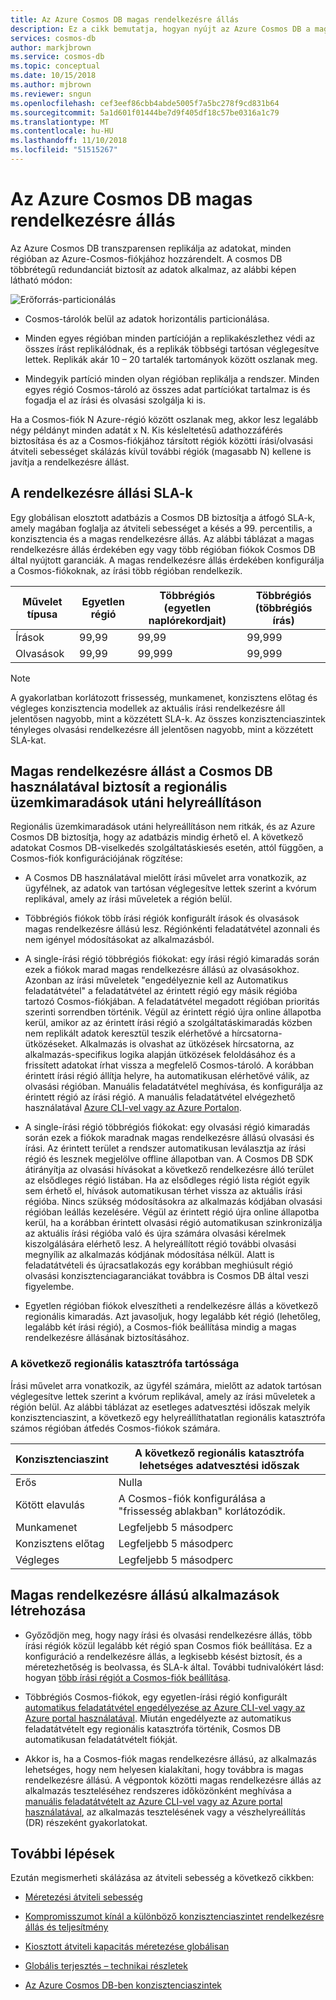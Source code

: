 ```yaml
---
title: Az Azure Cosmos DB magas rendelkezésre állás
description: Ez a cikk bemutatja, hogyan nyújt az Azure Cosmos DB a magas rendelkezésre állás
services: cosmos-db
author: markjbrown
ms.service: cosmos-db
ms.topic: conceptual
ms.date: 10/15/2018
ms.author: mjbrown
ms.reviewer: sngun
ms.openlocfilehash: cef3eef86cbb4abde5005f7a5bc278f9cd831b64
ms.sourcegitcommit: 5a1d601f01444be7d9f405df18c57be0316a1c79
ms.translationtype: MT
ms.contentlocale: hu-HU
ms.lasthandoff: 11/10/2018
ms.locfileid: "51515267"
---
```

# <a name="high-availability-with-azure-cosmos-db"></a>Az Azure Cosmos DB magas rendelkezésre állás

Az Azure Cosmos DB transzparensen replikálja az adatokat, minden régióban az Azure-Cosmos-fiókjához hozzárendelt. A cosmos DB többrétegű redundanciát biztosít az adatok alkalmaz, az alábbi képen látható módon:

![Erőforrás-particionálás](./media/high-availability/figure1.png)

- Cosmos-tárolók belül az adatok horizontális particionálása.

- Minden egyes régióban minden partícióján a replikakészlethez védi az összes írást replikálódnak, és a replikák többségi tartósan véglegesítve lettek. Replikák akár 10 – 20 tartalék tartományok között oszlanak meg.

- Mindegyik partíció minden olyan régióban replikálja a rendszer. Minden egyes régió Cosmos-tároló az összes adat partíciókat tartalmaz is és fogadja el az írási és olvasási szolgálja ki is.  

Ha a Cosmos-fiók N Azure-régió között oszlanak meg, akkor lesz legalább négy példányt minden adatát x N. Kis késleltetésű adathozzáférés biztosítása és az a Cosmos-fiókjához társított régiók közötti írási/olvasási átviteli sebességet skálázás kívül további régiók (magasabb N) kellene is javítja a rendelkezésre állást.  

## <a name="slas-for-availability"></a>A rendelkezésre állási SLA-k

Egy globálisan elosztott adatbázis a Cosmos DB biztosítja a átfogó SLA-k, amely magában foglalja az átviteli sebességet a késés a 99. percentilis, a konzisztencia és a magas rendelkezésre állás. Az alábbi táblázat a magas rendelkezésre állás érdekében egy vagy több régióban fiókok Cosmos DB által nyújtott garanciák. A magas rendelkezésre állás érdekében konfigurálja a Cosmos-fiókoknak, az írási több régióban rendelkezik.

|Művelet típusa  | Egyetlen régió |Többrégiós (egyetlen naplórekordjait)|Többrégiós (többrégiós írás) |
|---------|---------|---------|-------|
|Írások    | 99,99    |99,99   |99,999|
|Olvasások     | 99,99    |99,999  |99,999|

> [!NOTE]
> A gyakorlatban korlátozott frissesség, munkamenet, konzisztens előtag és végleges konzisztencia modellek az aktuális írási rendelkezésre áll jelentősen nagyobb, mint a közzétett SLA-k. Az összes konzisztenciaszintek tényleges olvasási rendelkezésre áll jelentősen nagyobb, mint a közzétett SLA-kat.

## <a name="high-availability-with-cosmos-db-in-the-face-of-regional-outages"></a>Magas rendelkezésre állást a Cosmos DB használatával biztosít a regionális üzemkimaradások utáni helyreállításon

Regionális üzemkimaradások utáni helyreállításon nem ritkák, és az Azure Cosmos DB biztosítja, hogy az adatbázis mindig érhető el. A következő adatokat Cosmos DB-viselkedés szolgáltatáskiesés esetén, attól függően, a Cosmos-fiók konfigurációjának rögzítése:

- A Cosmos DB használatával mielőtt írási művelet arra vonatkozik, az ügyfélnek, az adatok van tartósan véglegesítve lettek szerint a kvórum replikával, amely az írási műveletek a régión belül.

- Többrégiós fiókok több írási régiók konfigurált írások és olvasások magas rendelkezésre állású lesz. Régiónkénti feladatátvétel azonnali és nem igényel módosításokat az alkalmazásból.

- A single-írási régió többrégiós fiókokat: egy írási régió kimaradás során ezek a fiókok marad magas rendelkezésre állású az olvasásokhoz. Azonban az írási műveletek "engedélyeznie kell az Automatikus feladatátvétel" a feladatátvétel az érintett régió egy másik régióba tartozó Cosmos-fiókjában. A feladatátvétel megadott régióban prioritás szerinti sorrendben történik. Végül az érintett régió újra online állapotba kerül, amikor az az érintett írási régió a szolgáltatáskimaradás közben nem replikált adatok keresztül teszik elérhetővé a hírcsatorna-ütközéseket. Alkalmazás is olvashat az ütközések hírcsatorna, az alkalmazás-specifikus logika alapján ütközések feloldásához és a frissített adatokat írhat vissza a megfelelő Cosmos-tároló. A korábban érintett írási régió állítja helyre, ha automatikusan elérhetővé válik, az olvasási régióban. Manuális feladatátvétel meghívása, és konfigurálja az érintett régió az írási régió. A manuális feladatátvétel elvégezhető használatával [Azure CLI-vel vagy az Azure Portalon](how-to-manage-database-account.md#enable-manual-failover-for-your-cosmos-account).  

- A single-írási régió többrégiós fiókokat: egy olvasási régió kimaradás során ezek a fiókok maradnak magas rendelkezésre állású olvasási és írási. Az érintett terület a rendszer automatikusan leválasztja az írási régió és lesznek megjelölve offline állapotban van. A Cosmos DB SDK átirányítja az olvasási hívásokat a következő rendelkezésre álló terület az elsődleges régió listában. Ha az elsődleges régió lista régiót egyik sem érhető el, hívások automatikusan térhet vissza az aktuális írási régióba. Nincs szükség módosításokra az alkalmazás kódjában olvasási régióban leállás kezelésére. Végül az érintett régió újra online állapotba kerül, ha a korábban érintett olvasási régió automatikusan szinkronizálja az aktuális írási régióba való és újra számára olvasási kérelmek kiszolgálására elérhető lesz. A helyreállított régió további olvasási megnyílik az alkalmazás kódjának módosítása nélkül. Alatt is feladatátvételi és újracsatlakozás egy korábban meghiúsult régió olvasási konzisztenciagaranciákat továbbra is Cosmos DB által veszi figyelembe.

- Egyetlen régióban fiókok elveszítheti a rendelkezésre állás a következő regionális kimaradás. Azt javasoljuk, hogy legalább két régió (lehetőleg, legalább két írási régió), a Cosmos-fiók beállítása mindig a magas rendelkezésre állásának biztosításához.

### <a name="durability-following-a-regional-disaster"></a>A következő regionális katasztrófa tartóssága

Írási művelet arra vonatkozik, az ügyfél számára, mielőtt az adatok tartósan véglegesítve lettek szerint a kvórum replikával, amely az írási műveletek a régión belül. Az alábbi táblázat az esetleges adatvesztési időszak melyik konzisztenciaszint, a következő egy helyreállíthatatlan regionális katasztrófa számos régióban átfedés Cosmos-fiókok számára.

| **Konzisztenciaszint** | **A következő regionális katasztrófa lehetséges adatvesztési időszak** |
| - | - |
| Erős | Nulla |
| Kötött elavulás | A Cosmos-fiók konfigurálása a "frissesség ablakban" korlátozódik. |
| Munkamenet | Legfeljebb 5 másodperc |
| Konzisztens előtag | Legfeljebb 5 másodperc |
| Végleges | Legfeljebb 5 másodperc |

## <a name="building-highly-available-applications"></a>Magas rendelkezésre állású alkalmazások létrehozása

- Győződjön meg, hogy nagy írási és olvasási rendelkezésre állás, több írási régiók közül legalább két régió span Cosmos fiók beállítása. Ez a konfiguráció a rendelkezésre állás, a legkisebb késést biztosít, és a méretezhetőség is beolvassa, és SLA-k által. További tudnivalókért lásd: hogyan [több írási régiót a Cosmos-fiók beállítása](tutorial-global-distribution-sql-api.md).

- Többrégiós Cosmos-fiókok, egy egyetlen-írási régió konfigurált [automatikus feladatátvétel engedélyezése az Azure CLI-vel vagy az Azure portal használatával](how-to-manage-database-account.md#enable-automatic-failover-for-your-cosmos-account). Miután engedélyezte az automatikus feladatátvételt egy regionális katasztrófa történik, Cosmos DB automatikusan feladatátvételt fiókját.  

- Akkor is, ha a Cosmos-fiók magas rendelkezésre állású, az alkalmazás lehetséges, hogy nem helyesen kialakítani, hogy továbbra is magas rendelkezésre állású. A végpontok közötti magas rendelkezésre állás az alkalmazás teszteléséhez rendszeres időközönként meghívása a [manuális feladatátvételt az Azure CLI-vel vagy az Azure portal használatával](how-to-manage-database-account.md#enable-manual-failover-for-your-cosmos-account), az alkalmazás tesztelésének vagy a vészhelyreállítás (DR) részeként gyakorlatokat.

## <a name="next-steps"></a>További lépések

Ezután megismerheti skálázása az átviteli sebesség a következő cikkben:

- [Méretezési átviteli sebesség](scaling-throughput.md)

- [Kompromisszumot kínál a különböző konzisztenciaszintet rendelkezésre állás és teljesítmény](consistency-levels-tradeoffs.md)

- [Kiosztott átviteli kapacitás méretezése globálisan](scaling-throughput.md)

- [Globális terjesztés – technikai részletek](global-dist-under-the-hood.md)

- [Az Azure Cosmos DB-ben konzisztenciaszintek](consistency-levels.md)